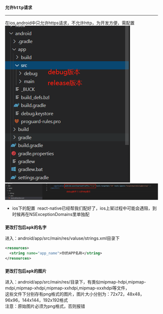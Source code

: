 ### `允许http请求`
---
在ios,android中只允许https请求，不允许http，为开发方便，需配置
![配置](./assets/android配置1.png)
![配置](./assets/android配置2.png)

* ios下的配置
![]()
react-native已经帮我们配好了，ios上架过程中可能会遇阻，到时候再在NSExceptionDomains里单独配

### `更改打包后apk的名字`
进入：android/app/src/main/res/valuse/strings.xml目录下
```xml
<resources>
  <string name="app_name">你的APP名称</string>
</resources>
```

### `更改打包后apk的图片`
进入：android/app/src/main/res/目录下，有类似mipmap-hdpi,mipmap-mdpi,mipmap-xhdpi,mipmap-xxhdpi,mipmap-xxxhdpi等文件，<br>
这些文件下分别存有png格式的图片，图片大小分别为：72x72，48x48，96x96，144x144，192x192格式<br>
注意：原始图片必须为png格式，否则报错


